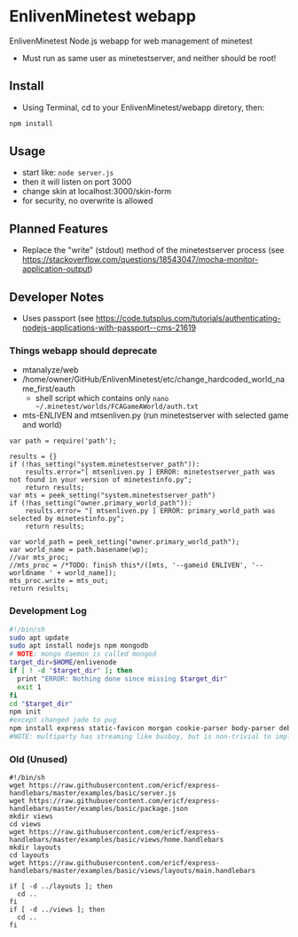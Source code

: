 # EnlivenMinetest webapp
EnlivenMinetest Node.js webapp for web management of minetest
* Must run as same user as minetestserver, and neither should be root!

## Install
* Using Terminal, cd to your EnlivenMinetest/webapp diretory, then:
```bash
npm install
```

## Usage
* start like:
  `node server.js`
* then it will listen on port 3000
* change skin at localhost:3000/skin-form
* for security, no overwrite is allowed


## Planned Features
* Replace the "write" (stdout) method of the minetestserver process (see
  <https://stackoverflow.com/questions/18543047/mocha-monitor-application-output>)

## Developer Notes

* Uses passport (see <https://code.tutsplus.com/tutorials/authenticating-nodejs-applications-with-passport--cms-21619>

### Things webapp should deprecate
* mtanalyze/web
* /home/owner/GitHub/EnlivenMinetest/etc/change_hardcoded_world_name_first/eauth
  * shell script which contains only `nano ~/.minetest/worlds/FCAGameAWorld/auth.txt`
* mts-ENLIVEN and mtsenliven.py (run minetestserver with selected game and world)
```
var path = require('path');

results = {}
if (!has_setting("system.minetestserver_path")):
    results.error="[ mtsenliven.py ] ERROR: minetestserver_path was not found in your version of minetestinfo.py";
    return results;
var mts = peek_setting("system.minetestserver_path")
if (!has_setting("owner.primary_world_path")):
    results.error= "[ mtsenliven.py ] ERROR: primary_world_path was selected by minetestinfo.py";
    return results;

var world_path = peek_setting("owner.primary_world_path");
var world_name = path.basename(wp);
//var mts_proc;
//mts_proc = /*TODO: finish this*/([mts, '--gameid ENLIVEN', '--worldname ' + world_name]);
mts_proc.write = mts_out;
return results;
```

### Development Log
```bash
#!/bin/sh
sudo apt update
sudo apt install nodejs npm mongodb
# NOTE: mongo daemon is called mongod
target_dir=$HOME/enlivenode
if [ ! -d "$target_dir" ]; then
  print "ERROR: Nothing done since missing $target_dir"
  exit 1
fi
cd "$target_dir"
npm init
#except changed jade to pug
npm install express static-favicon morgan cookie-parser body-parser debug pug passport passport-local mongoose formidable
#NOTE: multiparty has streaming like busboy, but is non-trivial to implement
```

### Old (Unused)

```
#!/bin/sh
wget https://raw.githubusercontent.com/ericf/express-handlebars/master/examples/basic/server.js
wget https://raw.githubusercontent.com/ericf/express-handlebars/master/examples/basic/package.json
mkdir views
cd views
wget https://raw.githubusercontent.com/ericf/express-handlebars/master/examples/basic/views/home.handlebars
mkdir layouts
cd layouts
wget https://raw.githubusercontent.com/ericf/express-handlebars/master/examples/basic/views/layouts/main.handlebars

if [ -d ../layouts ]; then
  cd ..
fi
if [ -d ../views ]; then
  cd ..
fi
```

